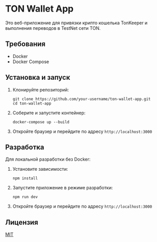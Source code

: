 # TON Wallet App

Это веб-приложение для привязки крипто кошелька TonKeeper и выполнения переводов в TestNet сети TON.

## Требования

- Docker
- Docker Compose

## Установка и запуск

1. Клонируйте репозиторий:
   ```
   git clone https://github.com/your-username/ton-wallet-app.git
   cd ton-wallet-app
   ```

2. Соберите и запустите контейнер:
   ```
   docker-compose up --build
   ```

3. Откройте браузер и перейдите по адресу `http://localhost:3000`

## Разработка

Для локальной разработки без Docker:

1. Установите зависимости:
   ```
   npm install
   ```

2. Запустите приложение в режиме разработки:
   ```
   npm run dev
   ```

3. Откройте браузер и перейдите по адресу `http://localhost:3000`

## Лицензия

[MIT](https://choosealicense.com/licenses/mit/)
